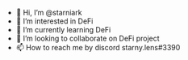 - 👋 Hi, I’m @starniark
- 👀 I’m interested in DeFi
- 🌱 I’m currently learning DeFi
- 💞️ I’m looking to collaborate on DeFi project
- 📫 How to reach me by discord starny.lens#3390

<!---
starniark/starniark is a ✨ special ✨ repository because its `README.md` (this file) appears on your GitHub profile.
You can click the Preview link to take a look at your changes.
--->
